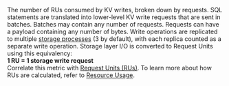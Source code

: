 The number of RUs consumed by KV writes, broken down by requests. SQL statements are translated into lower-level KV write requests that are sent in batches. Batches may contain any number of requests. Requests can have a payload containing any number of bytes. Write operations are replicated to multiple <a href="https://www.cockroachlabs.com/docs/cockroachcloud/serverless-resource-usage#understand-resource-consumption-in-cockroachdb-serverless">storage processes</a> (3 by default), with each replica counted as a separate write operation. Storage layer I/O is converted to Request Units using this equivalency:
<br>
<b>1 RU = 1 storage write request</b>
<br>
Correlate this metric with <a href="#tenant.consumption.request_units">Request Units (RUs)</a>. To learn more about how RUs are calculated, refer to <a href="https://www.cockroachlabs.com/docs/cockroachcloud/serverless-resource-usage">Resource Usage</a>.
